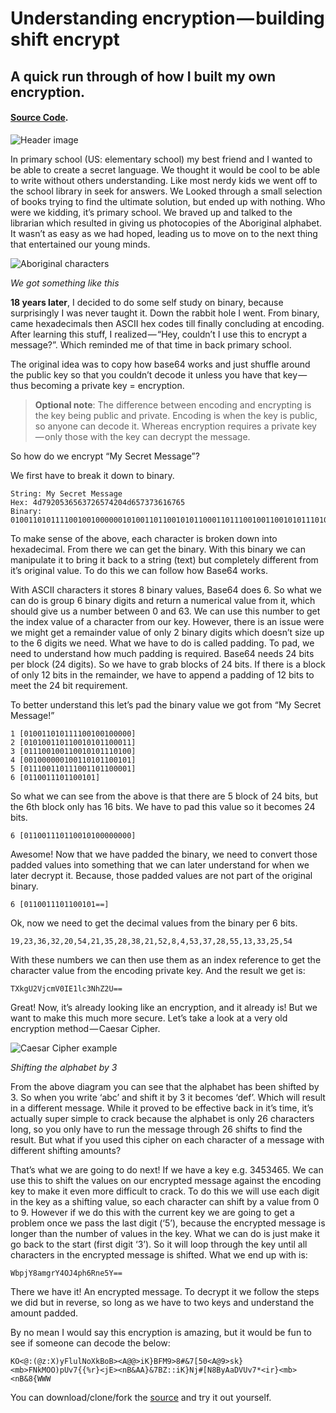 # Understanding encryption — building shift encrypt
## A quick run through of how I built my own encryption.
#### [Source Code](https://github.com/csmets/CSSCrypt).

![Header image](https://cdn-images-1.medium.com/max/1600/1*pWM2rbrSXuq0gYRM8B3QxQ.jpeg)

In primary school (US: elementary school) my best friend and I wanted to be able to create a secret language. We thought it would be cool to be able to write without others understanding. Like most nerdy kids we went off to the school library in seek for answers. We Looked through a small selection of books trying to find the ultimate solution, but ended up with nothing. Who were we kidding, it’s primary school. We braved up and talked to the librarian which resulted in giving us photocopies of the Aboriginal alphabet. It wasn’t as easy as we had hoped, leading us to move on to the next thing that entertained our young minds.

![Aboriginal characters](https://cdn-images-1.medium.com/max/1600/1*T8qXCdLYx_50y_PweonABA.jpeg)

*We got something like this*

**18 years later**, I decided to do some self study on binary, because surprisingly I was never taught it. Down the rabbit hole I went. From binary, came hexadecimals then ASCII hex codes till finally concluding at encoding. After learning this stuff, I realized — “Hey, couldn’t I use this to encrypt a message?”. Which reminded me of that time in back primary school.

The original idea was to copy how base64 works and just shuffle around the public key so that you couldn’t decode it unless you have that key — thus becoming a private key = encryption.

> **Optional note**:
> The difference between encoding and encrypting is the key being public and private. Encoding is when the key is public, so anyone can decode it. Whereas encryption requires a private key — only those with the key can decrypt the message.

So how do we encrypt “My Secret Message”?

We first have to break it down to binary.

```
String: My Secret Message
Hex: 4d7920536563726574204d657373616765
Binary:
0100110101111001001000000101001101100101011000110111001001100101011101000010000001001101011001010111001101110011011000010110011101100101
```
To make sense of the above, each character is broken down into hexadecimal. From there we can get the binary. With this binary we can manipulate it to bring it back to a string (text) but completely different from it’s original value. To do this we can follow how Base64 works.

With ASCII characters it stores 8 binary values, Base64 does 6. So what we can do is group 6 binary digits and return a numerical value from it, which should give us a number between 0 and 63. We can use this number to get the index value of a character from our key. However, there is an issue were we might get a remainder value of only 2 binary digits which doesn’t size up to the 6 digits we need. What we have to do is called padding. To pad, we need to understand how much padding is required. Base64 needs 24 bits per block (24 digits). So we have to grab blocks of 24 bits. If there is a block of only 12 bits in the remainder, we have to append a padding of 12 bits to meet the 24 bit requirement.

To better understand this let’s pad the binary value we got from “My Secret Message!”

```
1 [010011010111100100100000]
2 [010100110110010101100011]
3 [011100100110010101110100]
4 [001000000100110101100101]
5 [011100110111001101100001]
6 [0110011101100101]
```

So what we can see from the above is that there are 5 block of 24 bits, but the 6th block only has 16 bits. We have to pad this value so it becomes 24 bits.

```
6 [011001110110010100000000]
```

Awesome! Now that we have padded the binary, we need to convert those padded values into something that we can later understand for when we later decrypt it. Because, those padded values are not part of the original binary.

```
6 [0110011101100101==]
```

Ok, now we need to get the decimal values from the binary per 6 bits.

```
19,23,36,32,20,54,21,35,28,38,21,52,8,4,53,37,28,55,13,33,25,54
```

With these numbers we can then use them as an index reference to get the character value from the encoding private key. And the result we get is:

```
TXkgU2VjcmV0IE1lc3NhZ2U==
```

Great! Now, it’s already looking like an encryption, and it already is! But we want to make this much more secure. Let’s take a look at a very old encryption method — Caesar Cipher.

![Caesar Cipher example](https://cdn-images-1.medium.com/max/1600/1*U8yCesQlaBinX16PuXL_lQ.png)

*Shifting the alphabet by 3*

From the above diagram you can see that the alphabet has been shifted by 3. So when you write ‘abc’ and shift it by 3 it becomes ‘def’. Which will result in a different message. While it proved to be effective back in it’s time, it’s actually super simple to crack because the alphabet is only 26 characters long, so you only have to run the message through 26 shifts to find the result. But what if you used this cipher on each character of a message with different shifting amounts?

That’s what we are going to do next! If we have a key e.g. 3453465. We can use this to shift the values on our encrypted message against the encoding key to make it even more difficult to crack. To do this we will use each digit in the key as a shifting value, so each character can shift by a value from 0 to 9. However if we do this with the current key we are going to get a problem once we pass the last digit (‘5’), because the encrypted message is longer than the number of values in the key. What we can do is just make it go back to the start (first digit ‘3’). So it will loop through the key until all characters in the encrypted message is shifted. What we end up with is:

```
WbpjY8amgrY4OJ4ph6Rne5Y==
```

There we have it! An encrypted message. To decrypt it we follow the steps we did but in reverse, so long as we have to two keys and understand the amount padded.

By no mean I would say this encryption is amazing, but it would be fun to see if someone can decode the below:

```
KO<@:(@z:X)yFlulNoXkBoB><A@@>iK}BFM9>8#&7[50<A@9>sk}<mb>FNkMOO)pUv7{{%r}<jE><nB&AA}&7BZ::iK}Nj#[N8ByAaDVUv7*<ir}<mb><nB&8{WWW
```

You can download/clone/fork the [source](https://cdn-images-1.medium.com/max/1600/1*U8yCesQlaBinX16PuXL_lQ.png) and try it out yourself.
